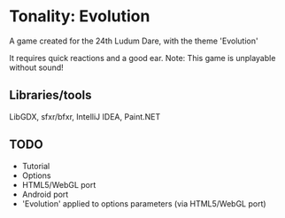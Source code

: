 # Tonality: Evolution #

A game created for the 24th Ludum Dare, with the theme 'Evolution'

It requires quick reactions and a good ear. Note: This game is unplayable without sound!

## Libraries/tools ##

LibGDX, sfxr/bfxr, IntelliJ IDEA, Paint.NET

## TODO ##

* Tutorial
* Options
* HTML5/WebGL port
* Android port
* 'Evolution' applied to options parameters (via HTML5/WebGL port)